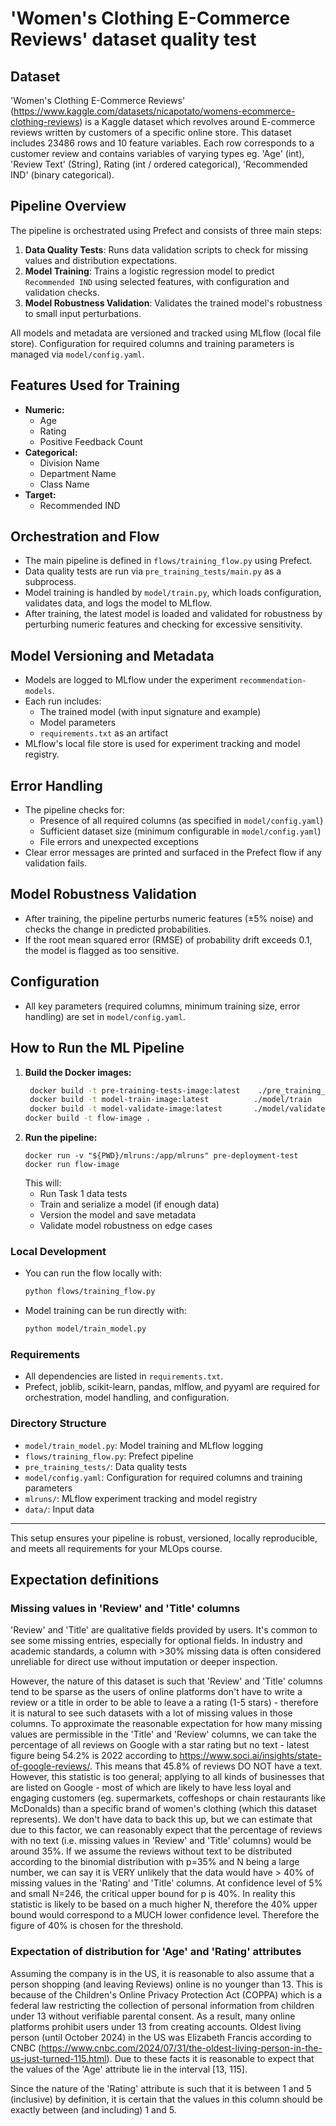 # 'Women's Clothing E-Commerce Reviews' dataset quality test

## Dataset 
'Women's Clothing E-Commerce Reviews' (https://www.kaggle.com/datasets/nicapotato/womens-ecommerce-clothing-reviews) is a Kaggle dataset which revolves around E-commerce reviews written by customers of a specific online store. This dataset includes 23486 rows and 10 feature variables. Each row corresponds to a customer review and contains variables of varying types eg. 'Age' (int), 'Review Text' (String), Rating (int / ordered categorical), 'Recommended IND' (binary categorical).

## Pipeline Overview

The pipeline is orchestrated using Prefect and consists of three main steps:
1. **Data Quality Tests**: Runs data validation scripts to check for missing values and distribution expectations.
2. **Model Training**: Trains a logistic regression model to predict `Recommended IND` using selected features, with configuration and validation checks.
3. **Model Robustness Validation**: Validates the trained model's robustness to small input perturbations.

All models and metadata are versioned and tracked using MLflow (local file store). Configuration for required columns and training parameters is managed via `model/config.yaml`.

## Features Used for Training
- **Numeric:**
  - Age
  - Rating
  - Positive Feedback Count
- **Categorical:**
  - Division Name
  - Department Name
  - Class Name
- **Target:**
  - Recommended IND

## Orchestration and Flow
- The main pipeline is defined in `flows/training_flow.py` using Prefect.
- Data quality tests are run via `pre_training_tests/main.py` as a subprocess.
- Model training is handled by `model/train.py`, which loads configuration, validates data, and logs the model to MLflow.
- After training, the latest model is loaded and validated for robustness by perturbing numeric features and checking for excessive sensitivity.

## Model Versioning and Metadata
- Models are logged to MLflow under the experiment `recommendation-models`.
- Each run includes:
  - The trained model (with input signature and example)
  - Model parameters
  - `requirements.txt` as an artifact
- MLflow's local file store is used for experiment tracking and model registry.

## Error Handling
- The pipeline checks for:
  - Presence of all required columns (as specified in `model/config.yaml`)
  - Sufficient dataset size (minimum configurable in `model/config.yaml`)
  - File errors and unexpected exceptions
- Clear error messages are printed and surfaced in the Prefect flow if any validation fails.

## Model Robustness Validation
- After training, the pipeline perturbs numeric features (±5% noise) and checks the change in predicted probabilities.
- If the root mean squared error (RMSE) of probability drift exceeds 0.1, the model is flagged as too sensitive.

## Configuration
- All key parameters (required columns, minimum training size, error handling) are set in `model/config.yaml`.

## How to Run the ML Pipeline

1. **Build the Docker images:**
   ```bash
    docker build -t pre-training-tests-image:latest    ./pre_training_tests
    docker build -t model-train-image:latest          ./model/train
    docker build -t model-validate-image:latest       ./model/validate
   docker build -t flow-image .
   ```
2. **Run the pipeline:**
   ```PS
   docker run -v "${PWD}/mlruns:/app/mlruns" pre-deployment-test
   docker run flow-image
   ```
   This will:
   - Run Task 1 data tests
   - Train and serialize a model (if enough data)
   - Version the model and save metadata
   - Validate model robustness on edge cases

### Local Development
- You can run the flow locally with:
  ```bash
  python flows/training_flow.py
  ```
- Model training can be run directly with:
  ```bash
  python model/train_model.py
  ```

### Requirements
- All dependencies are listed in `requirements.txt`.
- Prefect, joblib, scikit-learn, pandas, mlflow, and pyyaml are required for orchestration, model handling, and configuration.

### Directory Structure
- `model/train_model.py`: Model training and MLflow logging
- `flows/training_flow.py`: Prefect pipeline
- `pre_training_tests/`: Data quality tests
- `model/config.yaml`: Configuration for required columns and training parameters
- `mlruns/`: MLflow experiment tracking and model registry
- `data/`: Input data

---

This setup ensures your pipeline is robust, versioned, locally reproducible, and meets all requirements for your MLOps course.

## Expectation definitions

### Missing values in 'Review' and 'Title' columns
'Review' and 'Title' are qualitative fields provided by users. It's common to see some missing entries, especially for optional fields. In industry and academic standards, a column with >30% missing data is often considered unreliable for direct use without imputation or deeper inspection.

However, the nature of this dataset is such that 'Review' and 'Title' columns tend to be sparse as the users of online platforms don't have to write a review or a title in order to be able to leave a a rating (1-5 stars) - therefore it is natural to see such datasets with a lot of missing values in those columns. To approximate the reasonable expectation for how many missing values are permissible in the 'Title' and 'Review' columns, we can take the percentage of all reviews on Google with a star rating but no text - latest figure being 54.2% is 2022 according to https://www.soci.ai/insights/state-of-google-reviews/. This means that 45.8% of reviews DO NOT have a text. However, this statistic is too general; applying to all kinds of businesses that are listed on Google - most of which are likely to have less loyal and engaging customers (eg. supermarkets, coffeshops or chain restaurants like McDonalds) than a specific brand of women's clothing (which this dataset represents). We don't have data to back this up, but we can estimate that due to this factor, we can reasonably expect that the percentage of reviews with no text (i.e. missing values in 'Review' and 'Title' columns) would be around 35%. If we assume the reviews without text to be distributed according to the binomial distribution with p=35% and N being a large number, we can say it is VERY unlikely that the data would have > 40% of missing values in the 'Rating' and 'Title' columns. At confidence level of 5% and small N=246, the critical upper bound for p is 40%. In reality this statistic is likely to be based on a much higher N, therefore the 40% upper bound would correspond to a MUCH lower confidence level. Therefore the figure of 40% is chosen for the threshold.

### Expectation of distribution for 'Age' and 'Rating' attributes

Assuming the company is in the US, it is reasonable to also assume that a person shopping (and leaving Reviews) online is no younger than 13. This is because of the Children's Online Privacy Protection Act (COPPA) which is a federal law restricting the collection of personal information from children under 13 without verifiable parental consent. As a result, many online platforms prohibit users under 13 from creating accounts. Oldest living person (until October 2024) in the US was Elizabeth Francis according to CNBC (https://www.cnbc.com/2024/07/31/the-oldest-living-person-in-the-us-just-turned-115.html). Due to these facts it is reasonable to expect that the values of the 'Age' attribute lie in the interval [13, 115].

Since the nature of the 'Rating' attribute is such that it is between 1 and 5 (inclusive) by definition, it is certain that the values in this column should be exactly between (and including) 1 and 5.

